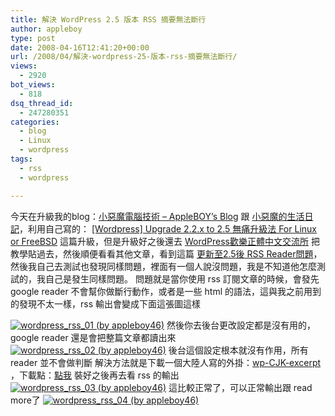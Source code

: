 ```yaml
---
title: 解決 WordPress 2.5 版本 RSS 摘要無法斷行
author: appleboy
type: post
date: 2008-04-16T12:41:20+00:00
url: /2008/04/解決-wordpress-25-版本-rss-摘要無法斷行/
views:
  - 2920
bot_views:
  - 818
dsq_thread_id:
  - 247280351
categories:
  - blog
  - Linux
  - wordpress
tags:
  - rss
  - wordpress

---
```

今天在升級我的blog：[小惡魔電腦技術 &#8211; AppleBOY’s Blog][1] 跟 [小惡魔的生活日記][2]，利用自己寫的： [[Wordpress] Upgrade 2.2.x to 2.5 無痛升級法 For Linux or FreeBSD][3] 這篇升級，但是升級好之後還去 [WordPress歡樂正體中文交流所][4] 把教學貼過去，然後順便看看其他文章，看到這篇 [更新至2.5後 RSS Reader問題][5]，然後我自己去測試也發現同樣問題，裡面有一個人說沒問題，我是不知道他怎麼測試的，我自己是發生同樣問題。 <!--more--> 問題就是當你使用 rss 訂閱文章的時候，會發先 google reader 不會幫你做斷行動作，或者是一些 html 的語法，這與我之前用到的發現不太一樣，rss 輸出會變成下面這張圖這樣 

[<img src="https://i0.wp.com/farm4.static.flickr.com/3146/2417923597_d912904109.jpg?resize=500%2C213&#038;ssl=1" title="wordpress_rss_01 (by appleboy46)" alt="wordpress_rss_01 (by appleboy46)" data-recalc-dims="1" />][6] 然後你去後台更改設定都是沒有用的，google reader 還是會把整篇文章都讀出來 [<img src="https://i2.wp.com/farm4.static.flickr.com/3023/2417925983_ef31b118b3.jpg?resize=500%2C355&#038;ssl=1" title="wordpress_rss_02 (by appleboy46)" alt="wordpress_rss_02 (by appleboy46)" data-recalc-dims="1" />][7] 後台這個設定根本就沒有作用，所有 reader 並不會做判斷 解決方法就是下載一個大陸人寫的外掛：[wp-CJK-excerpt][8] ，下載點：[點我][9] 裝好之後再去看 rss 的輸出 [<img src="https://i0.wp.com/farm3.static.flickr.com/2197/2418757212_25db9a60e5.jpg?resize=500%2C383&#038;ssl=1" title="wordpress_rss_03 (by appleboy46)" alt="wordpress_rss_03 (by appleboy46)" data-recalc-dims="1" />][10] 這比較正常了，可以正常輸出跟 read more了 [<img src="https://i1.wp.com/farm4.static.flickr.com/3295/2418761302_cab578bfc1.jpg?resize=500%2C237&#038;ssl=1" title="wordpress_rss_04 (by appleboy46)" alt="wordpress_rss_04 (by appleboy46)" data-recalc-dims="1" />][11]

 [1]: http://blog.wu-boy.com
 [2]: http://life.wu-boy.com
 [3]: http://blog.wu-boy.com/2008/04/16/177/
 [4]: http://www.robbin.cc/vb/index.php
 [5]: http://www.robbin.cc/vb/showthread.php?t=1493
 [6]: https://www.flickr.com/photos/appleboy/2417923597/ "wordpress_rss_01 (by appleboy46)"
 [7]: https://www.flickr.com/photos/appleboy/2417925983/ "wordpress_rss_02 (by appleboy46)"
 [8]: http://yskin.net/2006/07/mulberrykit.html
 [9]: http://ygxstg.tuk.livefilestore.com/y1p86L9xed_X54PIfgqmM3PN1YqyBGxJ8ktf15Fs4V9YBjXYSUvmw5QZISC6XkT0Cqlox7VsXX83aiJgCri0NHSMaIy5wnTX42t/wp-CJK-excerpt.zip?download
 [10]: https://www.flickr.com/photos/appleboy/2418757212/ "wordpress_rss_03 (by appleboy46)"
 [11]: https://www.flickr.com/photos/appleboy/2418761302/ "wordpress_rss_04 (by appleboy46)"